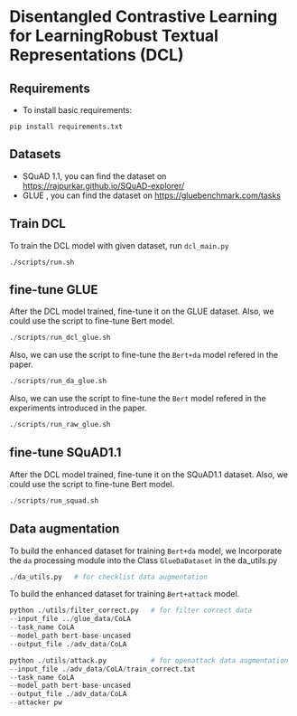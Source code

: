 # Disentangled Contrastive Learning for LearningRobust Textual Representations (DCL)

## Requirements

* To install basic requirements:

```
pip install requirements.txt
```

## Datasets

* SQuAD 1.1, you can find the dataset on https://rajpurkar.github.io/SQuAD-explorer/
* GLUE , you can find the dataset on https://gluebenchmark.com/tasks

## Train DCL

To train the DCL model with given dataset, run `dcl_main.py`

```shell
./scripts/run.sh
```

## fine-tune GLUE

After the DCL model trained, fine-tune it on the GLUE dataset. Also, we could use the script to fine-tune Bert model.

```python
./scripts/run_dcl_glue.sh
```
Also, we can use the script to fine-tune the `Bert+da` model refered in the paper.

```python
./scripts/run_da_glue.sh
```

Also, we can use the script to fine-tune the `Bert` model refered in the experiments introduced in the paper.

```python
./scripts/run_raw_glue.sh
```

## fine-tune SQuAD1.1

After the DCL model trained, fine-tune it on the SQuAD1.1 dataset. Also, we could use the script to fine-tune Bert model.

```python
./scripts/run_squad.sh
```

## Data augmentation

To build the enhanced dataset for training `Bert+da` model, we Incorporate the `da` processing module into the Class `GlueDaDataset` in the da_utils.py 

```python
./da_utils.py   # for checklist data augmentation
```

To build the enhanced dataset for training `Bert+attack` model.

```python
python ./utils/filter_correct.py   # for filter correct data 
--input_file ../glue_data/CoLA
--task_name CoLA
--model_path bert-base-uncased
--output_file ./adv_data/CoLA 

python ./utils/attack.py           # for openattack data augmentation
--input_file ./adv_data/CoLA/train_correct.txt
--task_name CoLA
--model_path bert-base-uncased
--output_file ./adv_data/CoLA
--attacker pw          
```


